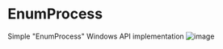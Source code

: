 # EnumProcess
Simple "EnumProcess" Windows API implementation
![image](https://github.com/user-attachments/assets/d37a29de-ed7c-407c-ace0-677119b29f6f)
